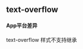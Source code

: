 ## text-overflow


<!-- CSSJSON.text-overflow.description -->

<!-- CSSJSON.text-overflow.syntax -->

<!-- CSSJSON.text-overflow.values -->

<!-- CSSJSON.text-overflow.defaultValue -->

<!-- CSSJSON.text-overflow.unixTags -->

<!-- CSSJSON.text-overflow.compatibility -->

#### App平台差异  
text-overflow 样式不支持继承

<!-- CSSJSON.text-overflow.reference -->